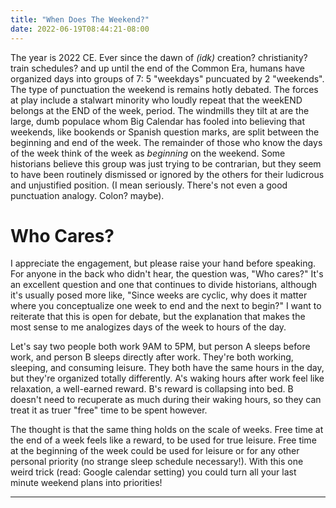 ```yaml
---
title: "When Does The Weekend?"
date: 2022-06-19T08:44:21-08:00
---
```


The year is 2022 CE.
Ever since the dawn of *(idk)* creation? christianity? train schedules? and up until the end of the Common Era, humans have organized days into groups of 7: 5 "weekdays" puncuated by 2 "weekends".
The type of punctuation the weekend is remains hotly debated.
The forces at play include a stalwart minority who loudly repeat that the weekEND belongs at the END of the week, period.
The windmills they tilt at are the large, dumb populace whom Big Calendar has fooled into believing that weekends, like bookends or Spanish question marks, are split between the beginning and end of the week.
The remainder of those who know the days of the week think of the week as *beginning* on the weekend.
Some historians believe this group was just trying to be contrarian, but they seem to have been routinely dismissed or ignored by the others for their ludicrous and unjustified position.
(I mean seriously. There's not even a good punctuation analogy. Colon? maybe).

# Who Cares?

I appreciate the engagement, but please raise your hand before speaking.
For anyone in the back who didn't hear, the question was, "Who cares?"
It's an excellent question and one that continues to divide historians, although it's usually posed more like, "Since weeks are cyclic, why does it matter where you conceptualize one week to end and the next to begin?"
I want to reiterate that this is open for debate, but the explanation that makes the most sense to me analogizes days of the week to hours of the day.

Let's say two people both work 9AM to 5PM, but person A sleeps before work, and person B sleeps directly after work.
They're both working, sleeping, and consuming leisure.
They both have the same hours in the day, but they're organized totally differently.
A's waking hours after work feel like relaxation, a well-earned reward.
B's reward is collapsing into bed.
B doesn't need to recuperate as much during their waking hours, so they can treat it as truer "free" time to be spent however.

The thought is that the same thing holds on the scale of weeks.
Free time at the end of a week feels like a reward, to be used for true leisure.
Free time at the beginning of the week could be used for leisure or for any other personal priority (no strange sleep schedule necessary!).
With this one weird trick (read: Google calendar setting) you could turn all your last minute weekend plans into priorities!

---
